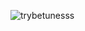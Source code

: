 ![trybetunesss](https://user-images.githubusercontent.com/69096583/164926323-5b0b3cd2-4f66-480b-8e8c-e7868b524e80.gif)
